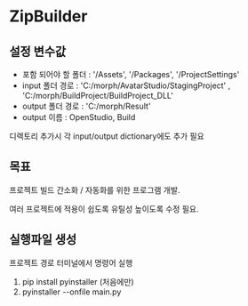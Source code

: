 # ZipBuilder

## 설정 변수값
 - 포함 되어야 할 폴더 : '/Assets', '/Packages', '/ProjectSettings'
 - input 폴더 경로 : 'C:/morph/AvatarStudio/StagingProject' , 'C:/morph/BuildProject/BuildProject_DLL'
 - output 폴더 경로 : 'C:/morph/Result'
 - output 이름 : OpenStudio, Build

 디렉토리 추가시 각 input/output dictionary에도 추가 필요
 
## 목표
 프로젝트 빌드 간소화 / 자동화를 위한 프로그램 개발.

 여러 프로젝트에 적용이 쉽도록 유틸성 높이도록 수정 필요.
 
## 실행파일 생성
프로젝트 경로 터미널에서 명령어 실행 
1. pip install pyinstaller  (처음에만)
2. pyinstaller --onfile main.py
